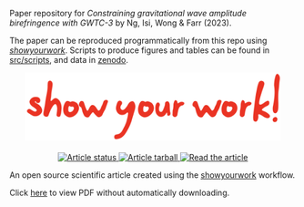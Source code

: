Paper repository for _Constraining gravitational wave amplitude birefringence with GWTC-3_ by Ng, Isi, Wong & Farr (2023).

The paper can be reproduced programmatically from this repo using [_showyourwork_](http://show-your.work). Scripts to produce figures and tables can be found in [src/scripts](src/scripts), and data in [zenodo](https://zenodo.org/record/7935107).

<p align="center">
<a href="https://github.com/showyourwork/showyourwork">
<img width = "450" src="https://raw.githubusercontent.com/showyourwork/.github/main/images/showyourwork.png" alt="showyourwork"/>
</a>
<br>
<br>
<a href="https://github.com/thomasckng/Constraining-Birefringence-with-GWTC-3/actions/workflows/build.yml">
<img src="https://github.com/thomasckng/Constraining-Birefringence-with-GWTC-3/actions/workflows/build.yml/badge.svg?branch=main" alt="Article status"/>
</a>
<a href="https://github.com/thomasckng/Constraining-Birefringence-with-GWTC-3/raw/main-pdf/arxiv.tar.gz">
<img src="https://img.shields.io/badge/article-tarball-blue.svg?style=flat" alt="Article tarball"/>
</a>
<a href="https://github.com/thomasckng/Constraining-Birefringence-with-GWTC-3/raw/main-pdf/ms.pdf">
<img src="https://img.shields.io/badge/article-pdf-blue.svg?style=flat" alt="Read the article"/>
</a>
</p>

An open source scientific article created using the [showyourwork](https://github.com/showyourwork/showyourwork) workflow.

Click [here](https://github.com/thomasckng/Constraining-Birefringence-with-GWTC-3/blob/main-pdf/ms.pdf) to view PDF without automatically downloading.
